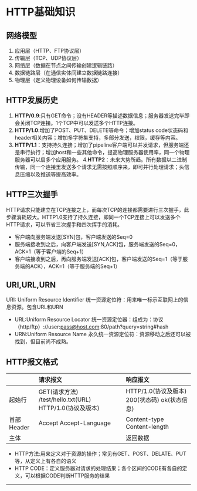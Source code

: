 # HTTP基础知识

## __网络模型__

1. 应用层（HTTP、FTP协议层）
2. 传输层（TCP、UDP协议层）
3. 网络层（数据在节点之间传输创建逻辑链路）
4. 数据链路层（在通信实体间建立数据链路连接）
5. 物理层（定义物理设备如何传输数据）

## __HTTP发展历史__

1. **HTTP/0.9**:只有GET命令；没有HEADER等描述数据信息；服务器发送完毕即会关闭TCP连接。1个TCP中可以发送多个HTTP连接。
2. **HTTP/1.0**:增加了POST、PUT、DELETE等命令；增加status code状态码和header相关内容；增加多字符集支持，多部分发送，权限，缓存等内容。
3. **HTTP/1.1**：支持持久连接；增加了pipeline客户端可以并发请求，但服务端还是串行执行；增加host和一些其他命令，提高物理服务器使用率，同一个物理服务器可以启多个应用服务。
4.**HTTP2**：未来大势所趋。所有数据以二进制传输，同一个连接里发送多个请求无需按照顺序来，即可并行处理请求；头信息压缩以及推送等提高效率。

## __HTTP三次握手__

HTTP请求只能建立在TCP连接之上，而每次TCP的连接都需要进行三次握手，此步骤消耗较大。HTTP1.0支持了持久连接，即同一个TCP连接上可以发送多个HTTP请求，可以节省三次握手和四次挥手的消耗。

- 客户端向服务端发送\[SYN\]包，客户端发送的Seq=0
- 服务端接收到之后，向客户端发送\[SYN,ACK\]包，服务端发送的Seq=0，ACK=1（等于客户端的Seq+1）
- 客户端接收到之后，再向服务端发送\[ACK\]包，客户端发送的Seq=1（等于服务端的ACK），ACK=1（等于服务端的Seq+1）

## __URI,URL,URN__

URI: Uniform Resource Identifier 统一资源定位符：用来唯一标示互联网上的信息资源。包含URL和URN
- URL:Uniform Resource Locator 统一资源定位器：组成为：协议（http/ftp）://user:pass@host.com:80/path?query=string#hash
- URN:Uniform Resource Name 永久统一资源定位符：资源移动之后还可以被找到，但目前尚不成熟。

## __HTTP报文格式__

| |请求报文|响应报文
|:-|:-|:-|
|起始行|GET(请求方法) /test/hello.txt(URL) HTTP/1.0(协议及版本) |HTTP/1.0(协议及版本) 200(状态码)  ok(状态信息) |
|首部Header|Accept Accept-Language | Content-type Content-length|
|主体| |返回数据 |

- HTTP方法:用来定义对于资源的操作；常见有GET、POST、DELATE、PUT等，从定义上有各自的语义
- HTTP CODE：定义服务器对请求的处理结果；各个区间的CODE有各自的定义，可以根据CODE判断HTTP服务的结果

****



